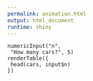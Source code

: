 ```yaml
---
permalink: animation.html
output: html_document
runtime: shiny
---
```


```{r, echo = FALSE}
numericInput("n", 
 "How many cars?", 5)
renderTable({
 head(cars, input$n)
})
```
